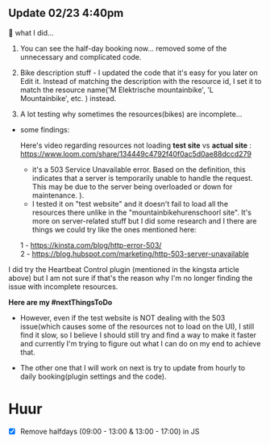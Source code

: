 ## Update 02/23 4:40pm

🤔 what I did...

1. You can see the half-day booking now... removed some of the unnecessary and complicated code.

2. Bike description stuff - I updated the code that it's easy for you later on Edit it. Instead of matching the description with the resource id, I set it to match the resource name('M Elektrische mountainbike', 'L Mountainbike', etc. ) instead.

3. A lot testing why sometimes the resources(bikes) are incomplete...
 - some findings: 

	Here's video regarding resources not loading **test site** vs **actual site** : https://www.loom.com/share/134449c4792f40f0ac5d0ae88dccd279

     - it's a 503 Service Unavailable error. Based on the definition, this indicates that a server is temporarily unable to handle the request. This may be due to the server being overloaded or down for maintenance. ).
     - I tested it on "test website" and it doesn't fail to load all the resources there unlike in the "mountainbikehurenschoorl site". It's more on server-related stuff but I did some research and I there are things we could try  like the ones mentioned here:

	1 - https://kinsta.com/blog/http-error-503/  
	2 - https://blog.hubspot.com/marketing/http-503-server-unavailable

I did try the  Heartbeat Control plugin (mentioned in the kingsta article above) but I am not sure if that's the reason why I'm no longer finding the issue with incomplete resources.



**Here are my #nextThingsToDo**

 - However, even if the test website is NOT dealing with the 503 issue(which causes some of the resources not to load on the UI), I still find it slow, so I believe I should still try and find a way to make it faster and currently I'm trying to figure out what I can do on my end to achieve that.

 - The other one that I will work on next is try to update from hourly to daily booking(plugin settings and the code).








# Huur


- [x] Remove halfdays (09:00 - 13:00 & 13:00 - 17:00) in JS




